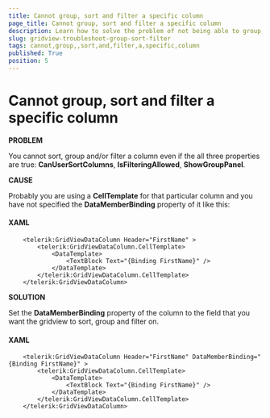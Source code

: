```yaml
---
title: Cannot group, sort and filter a specific column
page_title: Cannot group, sort and filter a specific column
description: Learn how to solve the problem of not being able to group, sort and filter a specific column within RadGridView - Telerik's {{ site.framework_name }} DataGrid.
slug: gridview-troubleshoot-group-sort-filter
tags: cannot,group,,sort,and,filter,a,specific,column
published: True
position: 5
---
```


# Cannot group, sort and filter a specific column

__PROBLEM__

You cannot sort, group and/or filter a column even if the all three properties are true: __CanUserSortColumns__, __IsFilteringAllowed__, __ShowGroupPanel__.



__CAUSE__

Probably you are using a __CellTemplate__ for that particular column and you have not specified the __DataMemberBinding__ property of it like this:

#### __XAML__

```XAML
	<telerik:GridViewDataColumn Header="FirstName" >
	    <telerik:GridViewDataColumn.CellTemplate>
	        <DataTemplate>
	            <TextBlock Text="{Binding FirstName}" />
	        </DataTemplate>
	    </telerik:GridViewDataColumn.CellTemplate>
	</telerik:GridViewDataColumn>
```

__SOLUTION__

Set the __DataMemberBinding__ property of the column to the field that you want the gridview to sort, group and filter on.

#### __XAML__

```XAML
	<telerik:GridViewDataColumn Header="FirstName" DataMemberBinding="{Binding FirstName}" >
	    <telerik:GridViewDataColumn.CellTemplate>
	        <DataTemplate>
	            <TextBlock Text="{Binding FirstName}" />
	        </DataTemplate>
	    </telerik:GridViewDataColumn.CellTemplate>
	</telerik:GridViewDataColumn>
```


